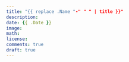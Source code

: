```yaml
---
title: "{{ replace .Name "-" " " | title }}"
description: 
date: {{ .Date }}
image: 
math: 
license: 
comments: true
draft: true
---
```

